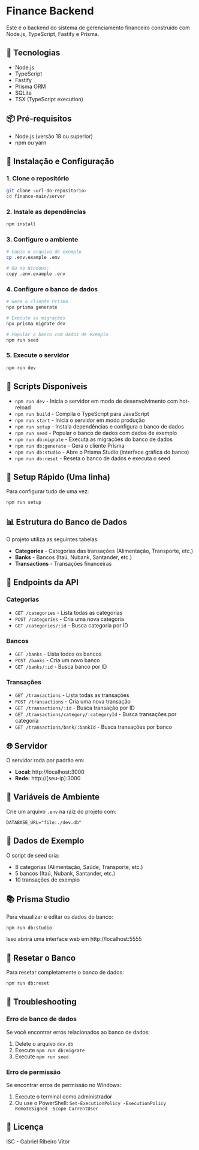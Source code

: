 # Finance Backend

Este é o backend do sistema de gerenciamento financeiro construído com Node.js, TypeScript, Fastify e Prisma.

## 🚀 Tecnologias

- Node.js
- TypeScript
- Fastify
- Prisma ORM
- SQLite
- TSX (TypeScript execution)

## 📦 Pré-requisitos

- Node.js (versão 18 ou superior)
- npm ou yarn

## 🔧 Instalação e Configuração

### 1. Clone o repositório
```bash
git clone <url-do-repositorio>
cd finance-main/server
```

### 2. Instale as dependências
```bash
npm install
```

### 3. Configure o ambiente
```bash
# Copie o arquivo de exemplo
cp .env.example .env

# Ou no Windows:
copy .env.example .env
```

### 4. Configure o banco de dados
```bash
# Gere o cliente Prisma
npx prisma generate

# Execute as migrações
npx prisma migrate dev

# Popular o banco com dados de exemplo
npm run seed
```

### 5. Execute o servidor
```bash
npm run dev
```

## 🎯 Scripts Disponíveis

- `npm run dev` - Inicia o servidor em modo de desenvolvimento com hot-reload
- `npm run build` - Compila o TypeScript para JavaScript
- `npm run start` - Inicia o servidor em modo produção
- `npm run setup` - Instala dependências e configura o banco de dados
- `npm run seed` - Popular o banco de dados com dados de exemplo
- `npm run db:migrate` - Executa as migrações do banco de dados
- `npm run db:generate` - Gera o cliente Prisma
- `npm run db:studio` - Abre o Prisma Studio (interface gráfica do banco)
- `npm run db:reset` - Reseta o banco de dados e executa o seed

## 🚀 Setup Rápido (Uma linha)

Para configurar tudo de uma vez:

```bash
npm run setup
```

## 📊 Estrutura do Banco de Dados

O projeto utiliza as seguintes tabelas:

- **Categories** - Categorias das transações (Alimentação, Transporte, etc.)
- **Banks** - Bancos (Itaú, Nubank, Santander, etc.)
- **Transactions** - Transações financeiras

## 🔗 Endpoints da API

### Categorias
- `GET /categories` - Lista todas as categorias
- `POST /categories` - Cria uma nova categoria
- `GET /categories/:id` - Busca categoria por ID

### Bancos
- `GET /banks` - Lista todos os bancos
- `POST /banks` - Cria um novo banco
- `GET /banks/:id` - Busca banco por ID

### Transações
- `GET /transactions` - Lista todas as transações
- `POST /transactions` - Cria uma nova transação
- `GET /transactions/:id` - Busca transação por ID
- `GET /transactions/category/:categoryId` - Busca transações por categoria
- `GET /transactions/bank/:bankId` - Busca transações por banco

## 🌐 Servidor

O servidor roda por padrão em:
- **Local:** http://localhost:3000
- **Rede:** http://[seu-ip]:3000

## 📝 Variáveis de Ambiente

Crie um arquivo `.env` na raiz do projeto com:

```env
DATABASE_URL="file:./dev.db"
```

## 🧪 Dados de Exemplo

O script de seed cria:
- 8 categorias (Alimentação, Saúde, Transporte, etc.)
- 5 bancos (Itaú, Nubank, Santander, etc.)
- 10 transações de exemplo

## 📚 Prisma Studio

Para visualizar e editar os dados do banco:

```bash
npm run db:studio
```

Isso abrirá uma interface web em http://localhost:5555

## 🔄 Resetar o Banco

Para resetar completamente o banco de dados:

```bash
npm run db:reset
```

## 🐛 Troubleshooting

### Erro de banco de dados
Se você encontrar erros relacionados ao banco de dados:

1. Delete o arquivo `dev.db`
2. Execute `npm run db:migrate`
3. Execute `npm run seed`

### Erro de permissão
Se encontrar erros de permissão no Windows:

1. Execute o terminal como administrador
2. Ou use o PowerShell: `Set-ExecutionPolicy -ExecutionPolicy RemoteSigned -Scope CurrentUser`

## 📄 Licença

ISC - Gabriel Ribeiro Vitor

